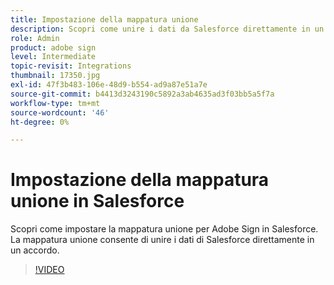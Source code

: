 ```yaml
---
title: Impostazione della mappatura unione
description: Scopri come unire i dati da Salesforce direttamente in un accordo
role: Admin
product: adobe sign
level: Intermediate
topic-revisit: Integrations
thumbnail: 17350.jpg
exl-id: 47f3b483-106e-48d9-b554-ad9a87e51a7e
source-git-commit: b4413d3243190c5892a3ab4635ad3f03bb5a5f7a
workflow-type: tm+mt
source-wordcount: '46'
ht-degree: 0%

---
```


# Impostazione della mappatura unione in Salesforce

Scopri come impostare la mappatura unione per Adobe Sign in Salesforce. La mappatura unione consente di unire i dati di Salesforce direttamente in un accordo.

>[!VIDEO](https://video.tv.adobe.com/v/17350?hidetitle=true)
